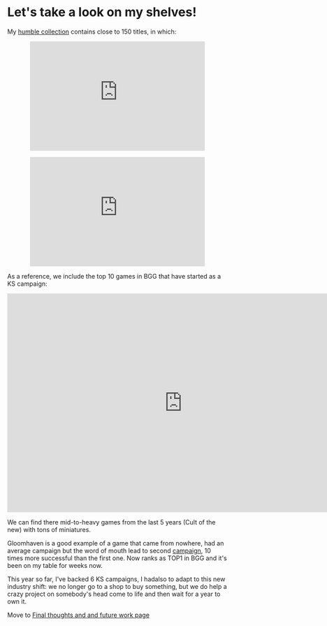 
# Let's take a look on my shelves!

My [humble collection](https://boardgamegeek.com/collection/user/bbol24?own=1&subtype=boardgame&ff=1) contains close to 150 titles, in which:

<p align="center">
<iframe
  src="https://dcl.dev.looker.com/embed/looks/882"
  width="400"
  height="250"
   frameborder='0'>
</iframe></p>

<p align="center">
<iframe
  src="https://dcl.dev.looker.com/embed/looks/883"
  width="400"
  height="250"
   frameborder='0'>
</iframe></p>

As a reference, we include the top 10 games in BGG that have started as a KS campaign:

<p align="center">
<iframe
  src="https://dcl.dev.looker.com/embed/looks/924"
  width="800"
  height="500"
   frameborder='0'>
</iframe></p>

We can find there mid-to-heavy games from the last 5 years (Cult of the new) with tons of miniatures.

Gloomhaven is a good example of a game that came from nowhere, had an average campaign but the word of mouth lead to second [campaign](https://www.kickstarter.com/projects/1350948450/gloomhaven-second-printing), 10 times more successful than the first one. Now ranks as TOP1 in BGG and it's been on my table for weeks now.

This year so far, I've backed 6 KS campaigns, I hadalso to adapt to this new industry shift: we no longer go to a shop to buy something, but we do help a crazy project on somebody's head come to life and then wait for a year to own it.

Move to [Final thoughts and and future work page](https://diegocamlooker.github.io/Kickstarter/final)
